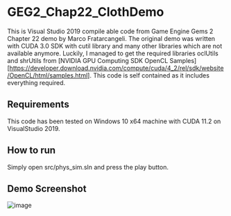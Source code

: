 # GEG2_Chap22_ClothDemo
This is Visual Studio 2019 compile able code from Game Engine Gems 2 Chapter 22 demo by Marco Fratarcangeli. The original demo was written with CUDA 3.0 SDK with cutil 
library and many other libraries which are not available anymore. Luckily, I managed to get the required libraries oclUtils and shrUtils from [NVIDIA GPU Computing SDK OpenCL Samples]
[https://developer.download.nvidia.com/compute/cuda/4_2/rel/sdk/website/OpenCL/html/samples.html]. This code is self contained as it includes everything required. 

## Requirements
This code has been tested on Windows 10 x64 machine with CUDA 11.2 on VisualStudio 2019.

## How to run 
Simply open src/phys_sim.sln and press the play button. 

## Demo Screenshot
![image](https://user-images.githubusercontent.com/1354859/216827419-8ce7f1bf-69e7-4435-84fc-2430b15f9703.png)
